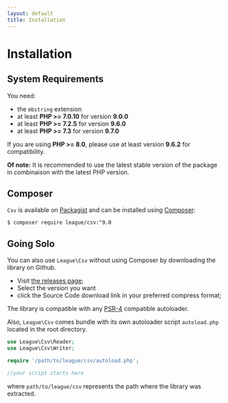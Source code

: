```yaml
---
layout: default
title: Installation
---
```


# Installation

## System Requirements

You need:

- the `mbstring` extension
- at least **PHP >= 7.0.10** for version **9.0.0**
- at least **PHP >= 7.2.5** for version **9.6.0**
- at least **PHP >= 7.3** for version **9.7.0**

If you are using **PHP >= 8.0**, please use at least version **9.6.2** for compatibility.

**Of note:** It is recommended to use the latest stable version of the package in
combinaison with the latest PHP version.

## Composer

`Csv` is available on [Packagist](https://packagist.org/packages/league/csv) and can be installed using [Composer](https://getcomposer.org/):

~~~
$ composer require league/csv:^9.0
~~~

## Going Solo

You can also use `League\Csv` without using Composer by downloading the library on Github.

- Visit [the releases page](https://github.com/thephpleague/csv/releases);
- Select the version you want
- click the Source Code download link in your preferred compress format;

The library is compatible with any [PSR-4](http://www.php-fig.org/psr/psr-4/) compatible autoloader.

Also, `League\Csv` comes bundle with its own autoloader script `autoload.php` located in the root directory.

~~~php
use League\Csv\Reader;
use League\Csv\Writer;

require '/path/to/league/csv/autoload.php';

//your script starts here
~~~

where `path/to/league/csv` represents the path where the library was extracted.
